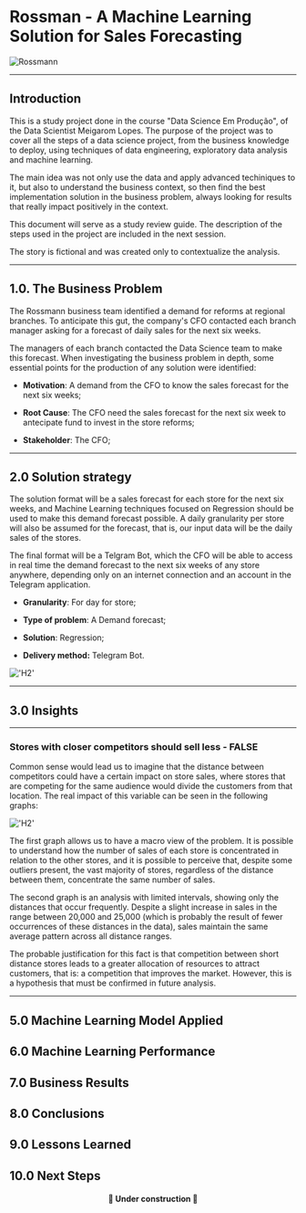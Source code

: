 # Rossman - A Machine Learning Solution for Sales Forecasting

![Rossmann](https://upload.wikimedia.org/wikipedia/commons/9/95/Rossmann_Schriftzug_mit_Centaur.jpg)


---
## Introduction

This is a study project done in the course "Data Science Em Produção", of the Data Scientist Meigarom Lopes. The purpose of the project was to cover all the steps of a data science project, from the business knowledge to deploy, using techniques of data engineering, exploratory data analysis and machine learning.

The main idea was not only use the data and apply advanced techiniques to it, but also to understand the business context, so then find the best implementation solution in the business problem, always looking for results that really impact positively in the context.

This document will serve as a study review guide. The description of the steps used in the project are included in the next session. 

The story is fictional and was created only to contextualize the analysis.


---
## 1.0. The Business Problem

The Rossmann business team identified a demand for reforms at regional branches. To anticipate this gut, the company's CFO contacted each branch manager asking for a forecast of daily sales for the next six weeks.

The managers of each branch contacted the Data Science team to make this forecast. When investigating the business problem in depth, some essential points for the production of any solution were identified:

* **Motivation**: A demand from the CFO to know the sales forecast for the next six weeks;

* **Root Cause**: The CFO need the sales forecast for the next six week to antecipate fund to invest in the store reforms;

* **Stakeholder**: The CFO;

---
## 2.0 Solution strategy

The solution format will be a sales forecast for each store for the next six weeks, and Machine Learning techniques focused on Regression should be used to make this demand forecast possible. A daily granularity per store will also be assumed for the forecast, that is, our input data will be the daily sales of the stores.

The final format will be a Telgram Bot, which the CFO will be able to access in real time the demand forecast to the next six weeks of any store anywhere, depending only on an internet connection and an account in the Telegram application.

* **Granularity**: For day for store;
    
* **Type of problem**: A Demand forecast;
     
* **Solution**: Regression;
     
* **Delivery method:** Telegram Bot.

!['H2'](https://raw.githubusercontent.com/tadeucbm/DataScience_Em_Producao/main/img/WhatsApp%20Video%202021-03-07%20at%2014.35.27.gif)

---
## 3.0 Insights

---
### Stores with closer competitors should sell less - FALSE

Common sense would lead us to imagine that the distance between competitors could have a certain impact on store sales, where stores that are competing for the same audience would divide the customers from that location. The real impact of this variable can be seen in the following graphs:

!['H2'](https://user-images.githubusercontent.com/73614098/110234644-f6f6db00-7f01-11eb-9aef-288a844f57e0.png)

The first graph allows us to have a macro view of the problem. It is possible to understand how the number of sales of each store is concentrated in relation to the other stores, and it is possible to perceive that, despite some outliers present, the vast majority of stores, regardless of the distance between them, concentrate the same number of sales.

The second graph is an analysis with limited intervals, showing only the distances that occur frequently. Despite a slight increase in sales in the range between 20,000 and 25,000 (which is probably the result of fewer occurrences of these distances in the data), sales maintain the same average pattern across all distance ranges.

The probable justification for this fact is that competition between short distance stores leads to a greater allocation of resources to attract customers, that is: a competition that improves the market. However, this is a hypothesis that must be confirmed in future analysis.



---
## 5.0 Machine Learning Model Applied


## 6.0 Machine Learning Performance


## 7.0 Business Results


## 8.0 Conclusions


## 9.0 Lessons Learned


## 10.0 Next Steps
   
   
   
   
   
   
   

<h4 align="center"> 
	🚧  Under construction  🚧
</h4>
